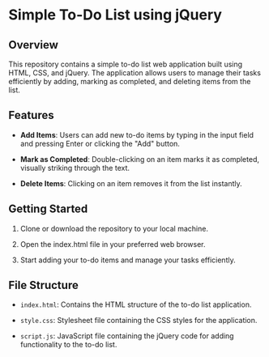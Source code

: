 
# Simple To-Do List using jQuery

## Overview

This repository contains a simple to-do list web application built using HTML, CSS, and jQuery. The application allows users to manage their tasks efficiently by adding, marking as completed, and deleting items from the list.

## Features

- **Add Items**: Users can add new to-do items by typing in the input field and pressing Enter or clicking the "Add" button.

- **Mark as Completed**: Double-clicking on an item marks it as completed, visually striking through the text.

- **Delete Items**: Clicking on an item removes it from the list instantly.

## Getting Started

1. Clone or download the repository to your local machine.

2. Open the index.html file in your preferred web browser.

3. Start adding your to-do items and manage your tasks efficiently.

## File Structure

- `index.html`: Contains the HTML structure of the to-do list application.

- `style.css`: Stylesheet file containing the CSS styles for the application.

- `script.js`: JavaScript file containing the jQuery code for adding functionality to the to-do list.
